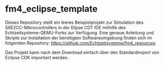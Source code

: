 # fm4_eclipse_template

Dieses Repository stellt ein leeres Beispielprojekt zur Simulation des S6E2CC-Mikrocontrollers in der Elipse CDT IDE mithilfe des Echtzeitsysteme-QEMU-Forks zur Verfügung. Eine genaue Anleitung und Skripte zur Installation der benötigten Softwareumgebung finden sich im folgenden Repository: https://github.com/Echtzeitsysteme/fm4_resources.

Das Projekt kann nach dem Download einfach über den Standardimport von Eclipse CDK importiert werden.